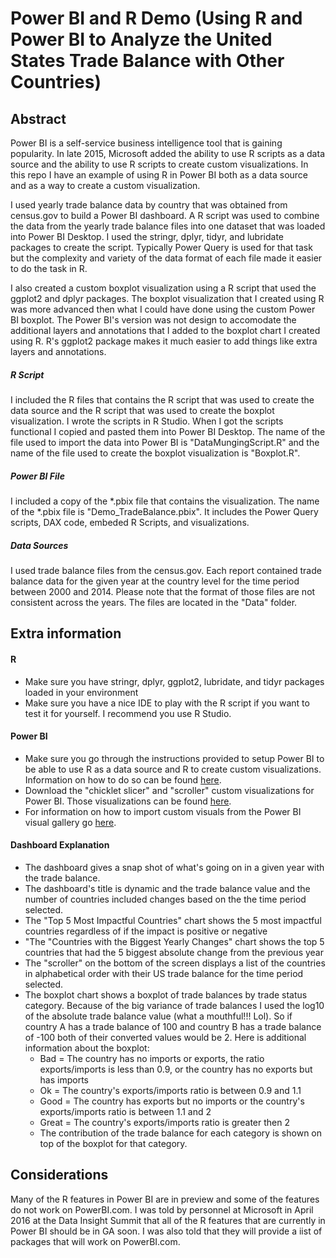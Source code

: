# Power BI and R Demo (Using R and Power BI to Analyze the United States Trade Balance with Other Countries)


## Abstract
Power BI is a self-service business intelligence tool that is gaining popularity. In late 2015, Microsoft added the ability to use R scripts as a data source and the ability to use R scripts to create custom visualizations. In this repo I have an example of using R in Power BI both as a data source and as a way to create a custom visualization.

I used yearly trade balance data by country that was obtained from census.gov to build a Power BI dashboard. A R script was used to combine the data from the yearly trade balance files into one dataset that was loaded into Power BI Desktop. I used the stringr, dplyr, tidyr, and lubridate packages to create the script. Typically Power Query is used for that task but the complexity and variety of the data format of each file made it easier to do the task in R.

I also created a custom boxplot visualization using a R script that used the ggplot2 and dplyr packages. The boxplot visualization that I created using R was more advanced then what I could have done using the custom Power BI boxplot. The Power BI's version was not design to accomodate the additional layers and annotations that I added to the boxplot chart I created using R. R's ggplot2 package makes it much easier to add things like extra layers and annotations.

##### R Script
I included the R files that contains the R script that was used to create the data source and the R script that was used to create the boxplot visualization. I wrote the scripts in R Studio. When I got the scripts functional I copied and pasted them into Power BI Desktop. The name of the file used to import the data into Power BI is "DataMungingScript.R" and the name of the file used to create the boxplot visualization is "Boxplot.R".

##### Power BI File
I included a copy of the *.pbix file that contains the visualization. The name of the *.pbix file is "Demo_TradeBalance.pbix". It includes the Power Query scripts, DAX code, embeded R Scripts, and visualizations. 

##### Data Sources
I used trade balance files from the census.gov. Each report contained trade balance data for the given year at the country level for the time period between 2000 and 2014. Please note that the format of those files are not consistent across the years. The files are located in the "Data" folder.


## Extra information

#### R
- Make sure you have stringr, dplyr, ggplot2, lubridate, and tidyr packages loaded in your environment
- Make sure you have a nice IDE to play with the R script if you want to test it for yourself. I recommend you use R Studio.

#### Power BI
- Make sure you go through the instructions provided to setup Power BI to be able to use R as a data source and R to create custom visualizations. Information on how to do so can be found [here](https://powerbi.microsoft.com/en-us/documentation/powerbi-desktop-r-visuals/).
- Download the "chicklet slicer" and "scroller" custom visualizations for Power BI. Those visualizations can be found [here](https://app.powerbi.com/visuals/).
- For information on how to import custom visuals from the Power BI visual gallery go [here](https://app.powerbi.com/visuals/info#use).

#### Dashboard Explanation
- The dashboard gives a snap shot of what's going on in a given year with the trade balance.
- The dashboard's title is dynamic and the trade balance value and the number of countries included changes based on the the time period selected.
- The "Top 5 Most Impactful Countries" chart shows the 5 most impactful countries regardless of if the impact is positive or negative
- "The "Countries with the Biggest Yearly Changes" chart shows the top 5 countries that had the 5 biggest absolute change from the previous year
- The "scroller" on the bottom of the screen displays a list of the countries in alphabetical order with their US trade balance for the time period selected.
- The boxplot chart shows a boxplot of trade balances by trade status category. Because of the big variance of trade balances I used the log10 of the absolute trade balance value (what a mouthful!!! Lol). So if country A has a trade balance of 100 and country B has a trade balance of -100 both of their converted values would be 2. Here is additional information about the boxplot:
  - Bad = The country has no imports or exports, the ratio exports/imports is less than 0.9, or the country has no exports but has imports
  - Ok = The country's exports/imports ratio is between 0.9 and 1.1
  - Good =  The country has exports but no imports or the country's exports/imports ratio is between 1.1 and 2
  - Great = The country's exports/imports ratio is greater then 2
  - The contribution of the trade balance for each category is shown on top of the boxplot for that category.

## Considerations
Many of the R features in Power BI are in preview and some of the features do not work on PowerBI.com. I was told by personnel at Microsoft in April 2016 at the Data Insight Summit that all of the R features that are currently in Power BI should be in GA soon. I was also told that they will provide a iist of packages that will work on PowerBI.com.
